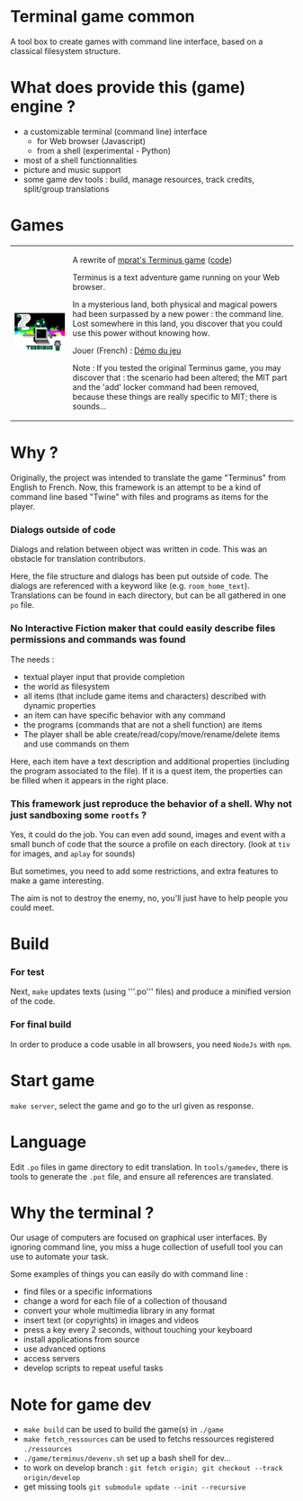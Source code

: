 # Terminal game common
A tool box to create games with command line interface, based on a classical filesystem structure.


What does provide this (game) engine ?
======================================
* a customizable terminal (command line) interface
  * for Web browser (Javascript)
  * from a shell (experimental - Python)
* most of a shell functionnalities
* picture and music support
* some game dev tools : build, manage resources, track credits, split/group translations

Games
=====


<table>
<tr>
<td>
<img src="game_art/img/terminus_overview_poster.png" title="Terminus"/> 
</td>
<td>
<p>A rewrite of <a href="http://mprat.github.io/Terminus/">mprat's Terminus game</a> (<a href="https://github.com/mprat/Terminus/">code</a>)</p>
<p>Terminus is a text adventure game running on your Web browser.</p>
<p></p>
<p>In a mysterious land, both physical and magical powers had been surpassed by a new power : the command line.  Lost somewhere in this land, you discover that you could use this power without knowing how. </p>
<p>Jouer (French) : <a href="https://luffah.xyz/bidules/Terminus/">Démo du jeu</a></p>
<p>
Note : If you tested the original Terminus game, you may discover that : the scenario had been altered; the MIT part and the 'add' locker command had been removed, because these things are really specific to MIT; 
there is sounds...
</p>

</td>
</tr>
</table>



Why ?
=====
Originally, the project was intended to translate the game "Terminus" from English to French.
Now, this framework is an attempt to be a kind of command line based "Twine" with files and programs as items for the player. 

### Dialogs outside of code
Dialogs and relation between object was written in code.
This was an obstacle for translation contributors.

Here, the file structure and dialogs has been put outside of code.
The dialogs are referenced with a keyword like (e.g. `room_home_text`).
Translations can be found in each directory, but can be all gathered in one `po` file.

### No Interactive Fiction maker that could easily describe files permissions and commands was found
The needs :
* textual player input that provide completion
* the world as filesystem
* all items (that include game items and characters) described with dynamic properties
* an item can have specific behavior with any command
* the programs (commands that are not a shell function) are items
* The player shall be able create/read/copy/move/rename/delete items and use commands on them

Here, each item have a text description and additional properties (including the program associated to the file).
If it is a quest item, the properties can be filled when it appears in the right place.

### This framework just reproduce the behavior of a shell. Why not just sandboxing some `rootfs` ?
Yes, it could do the job. You can even add sound, images and event with a small bunch of code that the source a profile on each directory.
(look at `tiv` for images, and `aplay` for sounds)

But sometimes, you need to add some restrictions, and extra features to make a game interesting.



The aim is not to destroy the enemy, no, you'll just have to help people you could meet.


Build
=====

### For test
Next, `make` updates texts (using '''.po''' files) and produce a minified version of the code.

### For final build
In order to produce a code usable in all browsers, you need `NodeJs` with `npm`.

Start game
==========
`make server`,  select the game and go to the url given as response. 

Language
========
Edit `.po` files in game directory to edit translation.
In `tools/gamedev`, there is tools to generate the `.pot` file, and ensure all references are translated.

Why the terminal ?
==================
Our usage of computers are focused on graphical user interfaces.
By ignoring command line, you miss a huge collection of usefull tool you can use to automate your task.

Some examples of things you can easily do with command line :
- find files or a specific informations
- change a word for each file of a collection of thousand
- convert your whole multimedia library in any format
- insert text (or copyrights) in images and videos
- press a key every 2 seconds, without touching your keyboard
- install applications from source
- use advanced options
- access servers
- develop scripts to repeat useful tasks


Note for game dev
=================
- `make build` can be used to build the game(s) in `./game`
- `make fetch_ressources` can be used to fetchs ressources registered `./ressources`
- `./game/terminus/devenv.sh` set up a bash shell for dev...
- to work on develop branch : `git fetch origin; git checkout --track origin/develop`
- get missing tools `git submodule update --init --recursive`


